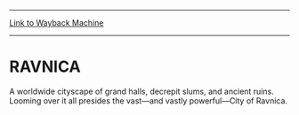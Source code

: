 
---
[Link to Wayback Machine](https://web.archive.org/web/20141001011952/http://magic.wizards.com/en/articles/archive/ravnica-2013-09-17)

[_metadata_:description]:- "A worldwide cityscape of grand halls, decrepit slums, and ancient ruins. Looming over it all presides the vast—and vastly powerful—City of Ravnica."
[_metadata_:generator]:- "Drupal 7 (http://drupal.org)"
[_metadata_:node]:- "46491"
[_metadata_:publish_date]:- "2013-09-17"
[_metadata_:source]:- "div-main"
[_metadata_:title]:- "RAVNICA"
[_metadata_:wayback_capture_timestamp]:- "2014-10-01 01:19:52"
[_metadata_:wayback_raw_url]:- "https://web.archive.org/web/20141001011952id_/http://magic.wizards.com/en/articles/archive/ravnica-2013-09-17"
[_metadata_:wayback_url]:- "http://magic.wizards.com/en/articles/archive/ravnica-2013-09-17"
---





RAVNICA
=======


 










A worldwide cityscape of grand halls, decrepit slums, and ancient ruins. Looming over it all presides the vast—and vastly powerful—City of Ravnica.








 
 




  







